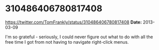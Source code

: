 # 310486406780817408
https://twitter.com/TomFrankly/status/310486406780817408
**Date:** 2013-03-09

I'm so grateful - seriously, I could never figure out what to do with all the free time I got from not having to navigate right-click menus.
